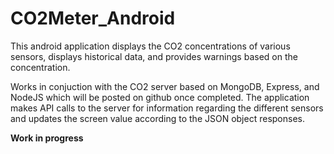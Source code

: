 # CO2Meter_Android

This android application displays the CO2 concentrations of various sensors, displays historical data, and provides warnings based on the concentration.

Works in conjuction with the CO2 server based on MongoDB, Express, and NodeJS which will be posted on github once completed. The application makes API calls to the server for information regarding the different sensors and updates the screen value according to the JSON object responses.

**Work in progress**
